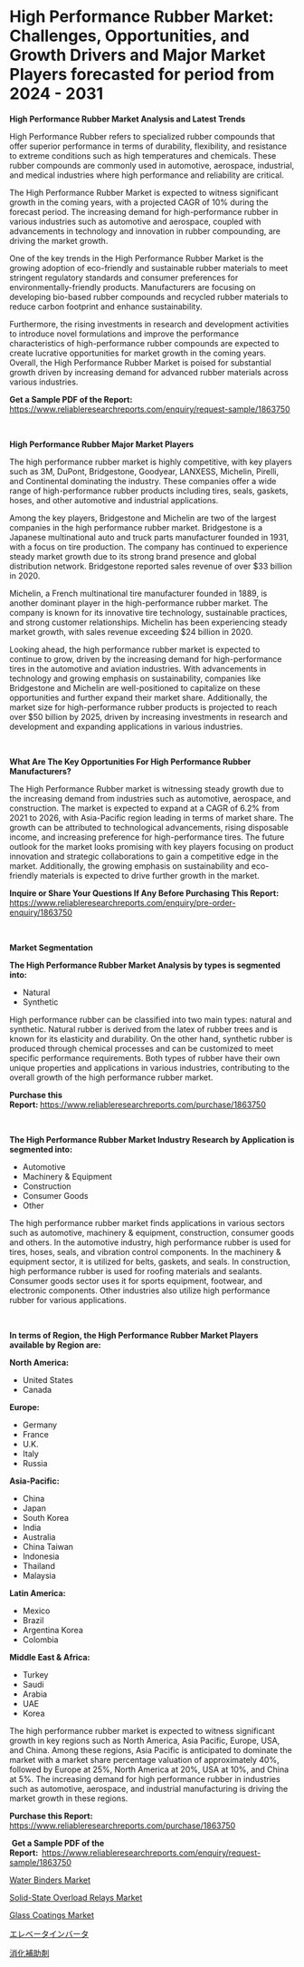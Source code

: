 <p><h1>High Performance Rubber Market: Challenges, Opportunities, and Growth Drivers and Major Market Players forecasted for period from 2024 - 2031</h1></p><p><strong>High Performance Rubber Market Analysis and Latest Trends</strong></p>
<p><p>High Performance Rubber refers to specialized rubber compounds that offer superior performance in terms of durability, flexibility, and resistance to extreme conditions such as high temperatures and chemicals. These rubber compounds are commonly used in automotive, aerospace, industrial, and medical industries where high performance and reliability are critical.</p><p>The High Performance Rubber Market is expected to witness significant growth in the coming years, with a projected CAGR of 10% during the forecast period. The increasing demand for high-performance rubber in various industries such as automotive and aerospace, coupled with advancements in technology and innovation in rubber compounding, are driving the market growth.</p><p>One of the key trends in the High Performance Rubber Market is the growing adoption of eco-friendly and sustainable rubber materials to meet stringent regulatory standards and consumer preferences for environmentally-friendly products. Manufacturers are focusing on developing bio-based rubber compounds and recycled rubber materials to reduce carbon footprint and enhance sustainability.</p><p>Furthermore, the rising investments in research and development activities to introduce novel formulations and improve the performance characteristics of high-performance rubber compounds are expected to create lucrative opportunities for market growth in the coming years. Overall, the High Performance Rubber Market is poised for substantial growth driven by increasing demand for advanced rubber materials across various industries.</p></p>
<p><strong>Get a Sample PDF of the Report:&nbsp;</strong> <a href="https://www.reliableresearchreports.com/enquiry/request-sample/1863750">https://www.reliableresearchreports.com/enquiry/request-sample/1863750</a></p>
<p>&nbsp;</p>
<p><strong>High Performance Rubber Major Market Players</strong></p>
<p><p>The high performance rubber market is highly competitive, with key players such as 3M, DuPont, Bridgestone, Goodyear, LANXESS, Michelin, Pirelli, and Continental dominating the industry. These companies offer a wide range of high-performance rubber products including tires, seals, gaskets, hoses, and other automotive and industrial applications.</p><p>Among the key players, Bridgestone and Michelin are two of the largest companies in the high performance rubber market. Bridgestone is a Japanese multinational auto and truck parts manufacturer founded in 1931, with a focus on tire production. The company has continued to experience steady market growth due to its strong brand presence and global distribution network. Bridgestone reported sales revenue of over $33 billion in 2020.</p><p>Michelin, a French multinational tire manufacturer founded in 1889, is another dominant player in the high-performance rubber market. The company is known for its innovative tire technology, sustainable practices, and strong customer relationships. Michelin has been experiencing steady market growth, with sales revenue exceeding $24 billion in 2020.</p><p>Looking ahead, the high performance rubber market is expected to continue to grow, driven by the increasing demand for high-performance tires in the automotive and aviation industries. With advancements in technology and growing emphasis on sustainability, companies like Bridgestone and Michelin are well-positioned to capitalize on these opportunities and further expand their market share. Additionally, the market size for high-performance rubber products is projected to reach over $50 billion by 2025, driven by increasing investments in research and development and expanding applications in various industries.</p></p>
<p>&nbsp;</p>
<p><strong>What Are The Key Opportunities For High Performance Rubber Manufacturers?</strong></p>
<p><p>The High Performance Rubber market is witnessing steady growth due to the increasing demand from industries such as automotive, aerospace, and construction. The market is expected to expand at a CAGR of 6.2% from 2021 to 2026, with Asia-Pacific region leading in terms of market share. The growth can be attributed to technological advancements, rising disposable income, and increasing preference for high-performance tires. The future outlook for the market looks promising with key players focusing on product innovation and strategic collaborations to gain a competitive edge in the market. Additionally, the growing emphasis on sustainability and eco-friendly materials is expected to drive further growth in the market.</p></p>
<p><strong>Inquire or Share Your Questions If Any Before Purchasing This Report:</strong> <a href="https://www.reliableresearchreports.com/enquiry/pre-order-enquiry/1863750">https://www.reliableresearchreports.com/enquiry/pre-order-enquiry/1863750</a></p>
<p>&nbsp;</p>
<p><strong>Market Segmentation</strong></p>
<p><strong>The High Performance Rubber Market Analysis by types is segmented into:</strong></p>
<p><ul><li>Natural</li><li>Synthetic</li></ul></p>
<p><p>High performance rubber can be classified into two main types: natural and synthetic. Natural rubber is derived from the latex of rubber trees and is known for its elasticity and durability. On the other hand, synthetic rubber is produced through chemical processes and can be customized to meet specific performance requirements. Both types of rubber have their own unique properties and applications in various industries, contributing to the overall growth of the high performance rubber market.</p></p>
<p><strong>Purchase this Report:&nbsp;</strong><a href="https://www.reliableresearchreports.com/purchase/1863750">https://www.reliableresearchreports.com/purchase/1863750</a></p>
<p>&nbsp;</p>
<p><strong>The High Performance Rubber Market Industry Research by Application is segmented into:</strong></p>
<p><ul><li>Automotive</li><li>Machinery & Equipment</li><li>Construction</li><li>Consumer Goods</li><li>Other</li></ul></p>
<p><p>The high performance rubber market finds applications in various sectors such as automotive, machinery & equipment, construction, consumer goods and others. In the automotive industry, high performance rubber is used for tires, hoses, seals, and vibration control components. In the machinery & equipment sector, it is utilized for belts, gaskets, and seals. In construction, high performance rubber is used for roofing materials and sealants. Consumer goods sector uses it for sports equipment, footwear, and electronic components. Other industries also utilize high performance rubber for various applications.</p></p>
<p>&nbsp;</p>
<p><strong>In terms of Region, the High Performance Rubber Market Players available by Region are:</strong></p>
<p>
    <p> <strong> North America: </strong>
        <ul>
            <li>United States</li>
            <li>Canada</li>
        </ul>
        </p> 
    <p> <strong> Europe: </strong>
        <ul>
            <li>Germany</li>
            <li>France</li>
            <li>U.K.</li>
            <li>Italy</li>
            <li>Russia</li>
        </ul>
        </p> 
    <p> <strong> Asia-Pacific: </strong>
        <ul>
            <li>China</li>
            <li>Japan</li>
            <li>South Korea</li>
            <li>India</li>
            <li>Australia</li>
            <li>China Taiwan</li>
            <li>Indonesia</li>
            <li>Thailand</li>
            <li>Malaysia</li>
        </ul>
        </p> 
    <p> <strong> Latin America: </strong>
        <ul>
            <li>Mexico</li>
            <li>Brazil</li>
            <li>Argentina Korea</li>
            <li>Colombia</li>
        </ul>
        </p> 
    <p> <strong> Middle East & Africa: </strong>
        <ul>
            <li>Turkey</li>
            <li>Saudi</li>
            <li>Arabia</li>
            <li>UAE</li>
            <li>Korea</li>
        </ul>
    </p>
    </p>
<p><p>The high performance rubber market is expected to witness significant growth in key regions such as North America, Asia Pacific, Europe, USA, and China. Among these regions, Asia Pacific is anticipated to dominate the market with a market share percentage valuation of approximately 40%, followed by Europe at 25%, North America at 20%, USA at 10%, and China at 5%. The increasing demand for high performance rubber in industries such as automotive, aerospace, and industrial manufacturing is driving the market growth in these regions.</p></p>
<p><strong>Purchase this Report: </strong><a href="https://www.reliableresearchreports.com/purchase/1863750">https://www.reliableresearchreports.com/purchase/1863750</a></p>
<p>&nbsp;<strong>Get a Sample PDF of the Report:&nbsp;&nbsp;</strong><a href="https://www.reliableresearchreports.com/enquiry/request-sample/1863750">https://www.reliableresearchreports.com/enquiry/request-sample/1863750</a></p>
<p><strong></strong></p>
<p><p><a href="https://github.com/joannagoyvaerts/Market-Research-Report-List-1/blob/main/water-binders-market.md">Water Binders Market</a></p><p><a href="https://issuu.com/reportprime-2/docs/solid-state-overload-relays-market-size-2030.pptx">Solid-State Overload Relays Market</a></p><p><a href="https://github.com/lubmix/Market-Research-Report-List-1/blob/main/glass-coatings-market.md">Glass Coatings Market</a></p><p><a href="https://github.com/lrlmopnhwd79300/Market-Research-Report-List-1/blob/main/3740125192412.md">エレベータインバータ</a></p><p><a href="https://github.com/wkuactfdzwizk06/Market-Research-Report-List-1/blob/main/5938498192411.md">消化補助剤</a></p></p>